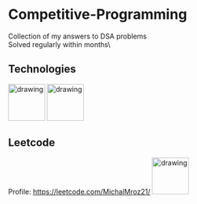 # Competitive-Programming

Collection of my answers to DSA problems\
Solved regularly within months\

## Technologies
<img src="https://github.com/user-attachments/assets/b8d54108-bfae-48b7-b65d-ae11be0e650a" alt="drawing" width="75"/>
<img src="https://github.com/user-attachments/assets/a41c0de8-4cdd-4ed8-b038-ee6448b85088" alt="drawing" width="75"/>

## Leetcode
Profile: https://leetcode.com/MichalMroz21/
<img src="https://github.com/MichalMroz21/Leetcode/assets/125133223/adbefed5-ad07-497f-81ac-03c3e21b8170" alt="drawing" width="75">

